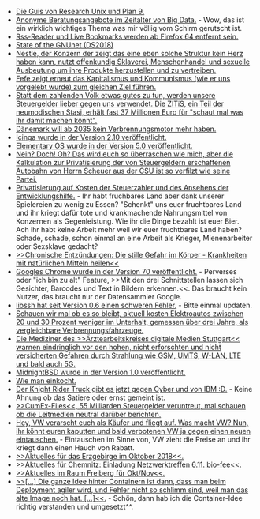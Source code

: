 * [Die Guis von Research Unix und Plan 9.](https://mirror.eu.oneandone.net/projects/media.ccc.de/events/vcfb/2018/h264-hd/vcfb18-98-deu-Die_GUIs_von_Research_UNIX_und_Plan_9_hd.mp4)
* [Anonyme Beratungsangebote im Zeitalter von Big Data.](https://mirror.eu.oneandone.net/projects/media.ccc.de/events/systemkonform/2018/h264-hd/syskon-4-deu-Anonyme_Beratungsangebote_im_Zeitalter_der_Datenspeicherung_hd.mp4) - Wow, das ist ein wirklich wichtiges Thema was mir völlig vom Schirm gerutscht ist.
* [Rss-Reader und Live Bookmarks werden ab Firefox 64 entfernt sein.](https://www.pro-linux.de/news/1/26396/firefox-64-ohne-rss-reader-und-live-bookmarks.html)
* [State of the GNUnet (DS2018)](https://cdn.media.ccc.de/events/datenspuren/2018/h264-hd/DS2018-9337-deu-State_of_the_GNUnet_hd.mp4)
* [Nestle, der Konzern der zeigt das eine eben solche Struktur kein Herz haben kann, nutzt offenkundig Sklaverei, Menschenhandel und sexuelle Ausbeutung um ihre Produkte herzustellen und zu vertreiben.](https://netzfrauen.org/2018/10/16/nestle-slavery/)
* [Fefe zeigt erneut das Kapitalismus und Kommunismus (wie er uns vorgelebt wurde) zum gleichen Ziel führen.](https://blog.fefe.de/?ts=a53b77b6)
* [Statt dem zahlenden Volk etwas gutes zu tun, werden unsere Steuergelder lieber gegen uns verwendet. Die ZITiS, ein Teil der neumodischen Stasi, erhält fast 37 Millionen Euro für "schaut mal was ihr damit machen könnt".](https://blog.fefe.de/?ts=a53b4f6b)
* [Dänemark will ab 2035 kein Verbrennungsmotor mehr haben.](http://www.sonnenseite.com/de/mobilitaet/daenemark-aus-fuer-diesel-und-benzinfahrzeuge-ab-2030.html)
* [Icinga wurde in der Version 2.10 veröffentlicht.](https://www.pro-linux.de/news/1/26403/icinga-210-freigegeben.html)
* [Elementary OS wurde in der Version 5.0 veröffentlicht.](https://www.phoronix.com/scan.php?page=news_item&px=Elementary-OS-5.0-Juno)
* [Nein? Doch! Oh? Das wird euch so überraschen wie mich, aber die Kalkulation zur Privatisierung der von Steuergeldern erschaffenen Autobahn von Herrn Scheuer aus der CSU ist so verfilzt wie seine Partei.](https://www.neopresse.com/politik/skandal-rechnungshof-wirft-verkehrsminister-scheuer-csu-schlechte-kalkulation-bei-autobahnprivatisierung-vor/)
* [Privatisierung auf Kosten der Steuerzahler und des Ansehens der Entwicklungshilfe.](https://netzfrauen.org/2018/10/16/hunger-2/) - Ihr habt fruchbares Land aber dank unserer Spielereien zu wenig zu Essen? "Schenkt" uns euer fruchtbares Land und ihr kriegt dafür tote und krankmachende Nahrungsmittel von Konzernen als Gegenleistung. Wie ihr die Dinge bezahlt ist euer Bier. Ach ihr habt keine Arbeit mehr weil wir euer fruchtbares Land haben? Schade, schade, schon einmal an eine Arbeit als Krieger, Mienenarbeiter oder Sexsklave gedacht?
* [>>Chronische Entzündungen: Die stille Gefahr im Körper - Krankheiten mit natürlichen Mitteln heilen<<](https://www.welt-im-wandel.tv/video/chronische-entzuendungen-die-stille-gefahr-im-koerper-krankheiten-mit-natuerlichen-mitteln-heilen/)
* [Googles Chrome wurde in der Version 70 veröffentlicht.](https://www.pro-linux.de/news/1/26407/chrome-70-erschienen.html) - Perverses oder "ich bin zu alt" Feature, >>Mit den drei Schnittstellen lassen sich Gesichter, Barcodes und Text in Bildern erkennen.<<. Das braucht kein Nutzer, das braucht nur der Datensammler Google.
* [libssh hat seit Version 0.6 einen schweren Fehler.](https://blog.fefe.de/?ts=a5381a74) - Bitte einmal updaten.
* [Schauen wir mal ob es so bleibt, aktuell kosten Elektroautos zwischen 20 und 30 Prozent weniger im Unterhalt, gemessen über drei Jahre, als vergleichbare Verbrennungsfahrzeuge.](http://www.sonnenseite.com/de/mobilitaet/elektrofahrzeuge-wartung-ist-billiger-als-die-der-fossilen-brueder.html)
* [Die Mediziner des >>Ärztearbeitskreises digitale Medien Stuttgart<< warnen eindringlich vor den hohen, nicht erforschten und nicht versicherten Gefahren durch Strahlung wie GSM, UMTS, W-LAN, LTE und bald auch 5G.](https://www.neopresse.com/wissenschaft/aerzte-fordern-stopp-des-hochgefaehrlichen-5g-mobilfunk/)
* [MidnightBSD wurde in der Version 1.0 veröffentlicht.](https://www.pro-linux.de/news/1/26408/midnightbsd-10-erschienen.html)
* [Wie man einkocht.](https://www.smarticular.net/einkochen-im-topf-obst-gemuese-schraubglaeser-anleitung/)
* [Der Knight Rider Truck gibt es jetzt gegen Cyber und von IBM :D.](https://blog.fefe.de/?ts=a539fc26) - Keine Ahnung ob das Satiere oder ernst gemeint ist.
* [>>CumEx-Files<<, 55 Milliarden Steuergelder veruntreut, mal schauen ob die Leitmedien neutral darüber berichten.](https://blog.fefe.de/?ts=a536ef4f)
* [Hey, VW verarscht euch als Käufer und fliegt auf. Was macht VW? Nun, ihr könnt euren kaputten und bald verbotenen VW ja gegen einen neuen eintauschen.](https://blog.fefe.de/?ts=a536f081) - Eintauschen im Sinne von, VW zieht die Preise an und ihr kriegt dann einen Hauch von Rabatt.
* [>>Aktuelles für das Erzgebirge im Oktober 2018<<.](https://bio-erzgebirge.de/wp/?p=16508)
* [>>Aktuelles für Chemnitz: Einladung Netzwerktreffen 6.11. bio-fee<<.](https://bio-erzgebirge.de/wp/?p=15399)
* [>>Aktuelles im Raum Freiberg für Okt/Nov<<.](https://bio-erzgebirge.de/wp/?p=16468)
* [>>[...] Die ganze Idee hinter Containern ist dann, dass man beim Deployment agiler wird, und Fehler nicht so schlimm sind, weil man das alte Image noch hat. [...]<<.](https://blog.fefe.de/?ts=a5369914) - Schön, dann hab ich die Container-Idee richtig verstanden und umgesetzt^^.
